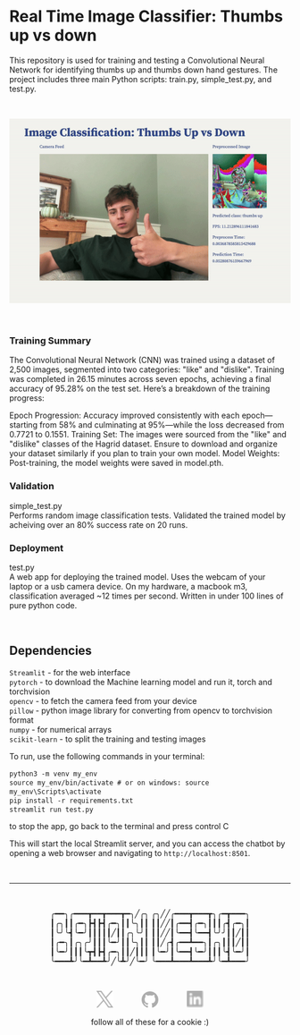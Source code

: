 
# Real Time Image Classifier: Thumbs up vs down

This repository is used for training and testing a Convolutional Neural Network for identifying thumbs up and thumbs down hand gestures. The project includes three main Python scripts: train.py, simple_test.py, and test.py.

&nbsp;

<div align="center"><img src="preview.gif" width="800"></div>

&nbsp;

### Training Summary

The Convolutional Neural Network (CNN) was trained using a dataset of 2,500 images, segmented into two categories: "like" and "dislike". Training was completed in 26.15 minutes across seven epochs, achieving a final accuracy of 95.28% on the test set. Here’s a breakdown of the training progress:

Epoch Progression: Accuracy improved consistently with each epoch—starting from 58% and culminating at 95%—while the loss decreased from 0.7721 to 0.1551.
Training Set: The images were sourced from the "like" and "dislike" classes of the Hagrid dataset. Ensure to download and organize your dataset similarly if you plan to train your own model.
Model Weights: Post-training, the model weights were saved in model.pth.

### Validation

simple_test.py  
Performs random image classification tests. Validated the trained model by acheiving over an 80% success rate on 20 runs. 

### Deployment

test.py  
A web app for deploying the trained model. Uses the webcam of your laptop or a usb camera device. On my hardware, a macbook m3, classification averaged ~12 times per second. Written in under 100 lines of pure python code. 

&nbsp;

## Dependencies

`Streamlit` - for the web interface  
`pytorch` - to download the Machine learning model and run it, torch and torchvision  
`opencv` - to fetch the camera feed from your device  
`pillow` - python image library for converting from opencv to torchvision format  
`numpy` - for numerical arrays  
`scikit-learn` - to split the training and testing images  

To run, use the following commands in your terminal:
```
python3 -m venv my_env  
source my_env/bin/activate # or on windows: source my_env\Scripts\activate  
pip install -r requirements.txt  
streamlit run test.py  
```

to stop the app, go back to the terminal and press control C

This will start the local Streamlit server, and you can access the chatbot by opening a web browser and navigating to `http://localhost:8501`.

&nbsp;

<hr>

&nbsp;

<div align="center">



╭━━╮╭━━━┳━━┳━━━┳━╮╱╭╮        ╭╮╱╱╭━━━┳━━━┳╮╭━┳━━━╮
┃╭╮┃┃╭━╮┣┫┣┫╭━╮┃┃╰╮┃┃        ┃┃╱╱┃╭━━┫╭━╮┃┃┃╭┫╭━╮┃
┃╰╯╰┫╰━╯┃┃┃┃┃╱┃┃╭╮╰╯┃        ┃┃╱╱┃╰━━┫╰━━┫╰╯╯┃┃╱┃┃
┃╭━╮┃╭╮╭╯┃┃┃╰━╯┃┃╰╮┃┃        ┃┃╱╭┫╭━━┻━━╮┃╭╮┃┃┃╱┃┃
┃╰━╯┃┃┃╰┳┫┣┫╭━╮┃┃╱┃┃┃        ┃╰━╯┃╰━━┫╰━╯┃┃┃╰┫╰━╯┃
╰━━━┻╯╰━┻━━┻╯╱╰┻╯╱╰━╯        ╰━━━┻━━━┻━━━┻╯╰━┻━━━╯
  


&nbsp;


<a href="https://x.com/TheBrianLesko/status/1124018912268554240"><img src="https://raw.githubusercontent.com/BrianLesko/BrianLesko/main/.socials/svg-grey/x.svg" width="30" alt="X Logo"></a> &nbsp; &nbsp; &nbsp; &nbsp; &nbsp; &nbsp; <a href="https://github.com/BrianLesko"><img src="https://raw.githubusercontent.com/BrianLesko/BrianLesko/main/.socials/svg-grey/github.svg" width="30" alt="GitHub"></a> &nbsp; &nbsp; &nbsp; &nbsp; &nbsp; &nbsp; <a href="https://www.linkedin.com/in/brianlesko/"><img src="https://raw.githubusercontent.com/BrianLesko/BrianLesko/main/.socials/svg-grey/linkedin.svg" width="30" alt="LinkedIn"></a>

follow all of these for a cookie :)

</div>


&nbsp;


